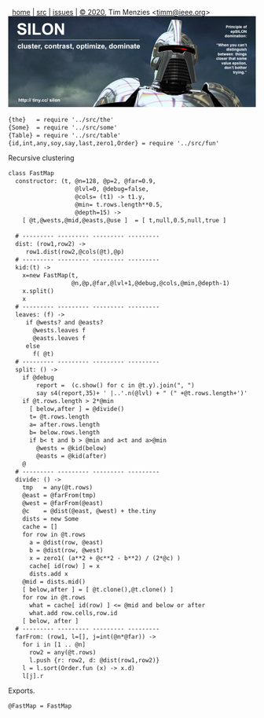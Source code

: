 <a name=top>&nbsp;<p></a>       
&nbsp;&nbsp;[home](http://tiny.cc/silon#top) |
[src](https://github.com/timm/silon/raw/master/src) | 
[issues](http://tiny.cc/silon) |
<a href="https://github.com/timm/silon/raw/master/raw/master/LICENSE.md">&copy; 2020</a>, Tim Menzies <<a href="mailto:timm@ieee.org">timm&commat;ieee.org</a>>
<br> [<img width=900 src="https://github.com/timm/silon/raw/master/etc/img/banner.jpg">](http://tiny.cc/silon)<br>


    {the}   = require '../src/the'
    {Some}  = require '../src/some'
    {Table} = require '../src/table'
    {id,int,any,soy,say,last,zero1,Order} = require '../src/fun'

Recursive clustering

    class FastMap
      constructor: (t, @n=128, @p=2, @far=0.9,
                       @lvl=0, @debug=false,
                       @cols= (t1) -> t1.y,
                       @min= t.rows.length**0.5,
                       @depth=15) ->
        [ @t,@wests,@mid,@easts,@use ]  = [ t,null,0.5,null,true ]

      # --------- --------- --------- ---------
      dist: (row1,row2) -> 
         row1.dist(row2,@cols(@t),@p)
      # --------- --------- --------- ---------
      kid:(t) ->
        x=new FastMap(t,
                      @n,@p,@far,@lvl+1,@debug,@cols,@min,@depth-1)
        x.split()
        x
      # --------- --------- --------- ---------
      leaves: (f) ->
         if @wests? and @easts?
           @wests.leaves f
           @easts.leaves f
         else
           f( @t)
      # --------- --------- --------- ---------
      split: () ->
        if @debug
            report =  (c.show() for c in @t.y).join(", ")
            say s4(report,35)+ ' |..'.n(@lvl) + " (" +@t.rows.length+')'
        if @t.rows.length > 2*@min
          [ below,after ] = @divide()  
          t= @t.rows.length 
          a= after.rows.length
          b= below.rows.length
          if b< t and b > @min and a<t and a>@min
            @wests = @kid(below) 
            @easts = @kid(after) 
        @
      # --------- --------- --------- ---------
      divide: () ->
        tmp   = any(@t.rows)
        @east = @farFrom(tmp)
        @west = @farFrom(@east)
        @c    = @dist(@east, @west) + the.tiny
        dists = new Some
        cache = []
        for row in @t.rows
          a = @dist(row, @east)
          b = @dist(row, @west)
          x = zero1( (a**2 + @c**2 - b**2) / (2*@c) )
          cache[ id(row) ] = x 
          dists.add x
        @mid = dists.mid()
        [ below,after ] = [ @t.clone(),@t.clone() ]
        for row in @t.rows
          what = cache[ id(row) ] <= @mid and below or after
          what.add row.cells,row.id
        [ below, after ]
      # --------- --------- --------- ---------
      farFrom: (row1, l=[], j=int(@n*@far)) ->
        for i in [1 .. @n]
          row2 = any(@t.rows)
          l.push {r: row2, d: @dist(row1,row2)}
        l = l.sort(Order.fun (x) -> x.d)
        l[j].r

Exports.

    @FastMap = FastMap
